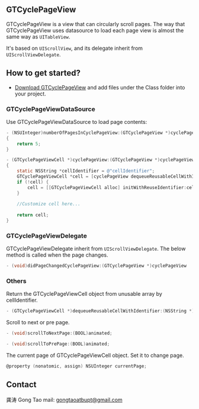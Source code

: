 ## GTCyclePageView

GTCyclePageView is a view that can circularly scroll pages. The way that GTCyclePageView uses datasource to load each page view is almost the same way as `UITableView`.

It's based on `UIScrollView`, and its delegate inherit from `UIScrollViewDelegate`.

## How to get started?

- [Download GTCyclePageView](https://github.com/gongtao/GTCyclePageView/archive/master.zip) and add files under the Class folder into your project.

### GTCyclePageViewDataSource

Use GTCyclePageViewDataSource to load page contents:

```objective-c
- (NSUInteger)numberOfPagesInCyclePageView:(GTCyclePageView *)cyclePageView
{
    return 5;
}

- (GTCyclePageViewCell *)cyclePageView:(GTCyclePageView *)cyclePageView index:(NSUInteger)index
{
    static NSString *cellIdentifier = @"cellIdentifier";
    GTCyclePageViewCell *cell = [cyclePageView dequeueReusableCellWithIdentifier:cellIdentifier];
    if (!cell) {
        cell = [[GTCyclePageViewCell alloc] initWithReuseIdentifier:cellIdentifier];
    }
    
    //Customize cell here...
    
    return cell;
}
```

### GTCyclePageViewDelegate

GTCyclePageViewDelegate inherit from `UIScrollViewDelegate`. The below method is called when the page changes.

```objective-c
- (void)didPageChangedCyclePageView:(GTCyclePageView *)cyclePageView
```

### Others

Return the GTCyclePageViewCell object from unusable array by cellIdentifier.

```objective-c
- (GTCyclePageViewCell *)dequeueReusableCellWithIdentifier:(NSString *)cellIdentifier;
```

Scroll to next or pre page.

```objective-c
- (void)scrollToNextPage:(BOOL)animated;

- (void)scrollToPrePage:(BOOL)animated;
```

The current page of GTCyclePageViewCell object. Set it to change page.

```objective-c
@property (nonatomic, assign) NSUInteger currentPage;
```

## Contact

龚涛    Gong Tao    mail: gongtaoatbupt@gmail.com


